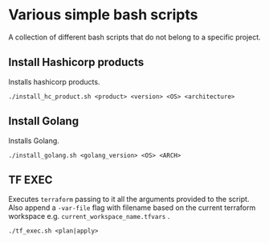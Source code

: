 # Various simple bash scripts

A collection of different bash scripts that do not belong to a specific project.

## Install Hashicorp products

Installs hashicorp products.

`./install_hc_product.sh <product> <version> <OS> <architecture>`

## Install Golang

Installs Golang.

`./install_golang.sh <golang_version> <OS> <ARCH>`
  
## TF EXEC

Executes `terraform` passing to it all the arguments provided to the script. Also append a `-var-file` flag with filename based on the current terraform workspace e.g. `current_workspace_name.tfvars` .

`./tf_exec.sh <plan|apply>`
